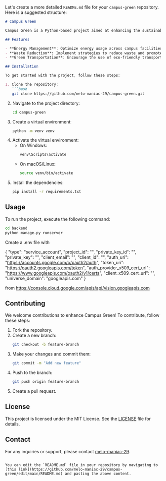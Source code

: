 Let's create a more detailed `README.md` file for your `campus-green` repository. Here is a suggested structure:

```markdown
# Campus Green

Campus Green is a Python-based project aimed at enhancing the sustainability and environmental friendliness of campuses. 

## Features

- **Energy Management**: Optimize energy usage across campus facilities.
- **Waste Reduction**: Implement strategies to reduce waste and promote recycling.
- **Green Transportation**: Encourage the use of eco-friendly transportation methods.

## Installation

To get started with the project, follow these steps:

1. Clone the repository:
   ```bash
   git clone https://github.com/melo-maniac-29/campus-green.git
   ```
2. Navigate to the project directory:
   ```bash
   cd campus-green
   ```
3. Create a virtual environment:
   ```bash
   python -m venv venv
   ```
4. Activate the virtual environment:
   - On Windows:
     ```bash
     venv\Scripts\activate
     ```
   - On macOS/Linux:
     ```bash
     source venv/bin/activate
     ```
5. Install the dependencies:
   ```bash
   pip install -r requirements.txt
   ```

## Usage

To run the project, execute the following command:
```bash
cd backend
python manage.py runserver
```

Create a .env file with 

{
  "type": "service_account",
  "project_id": "",
  "private_key_id": "",
  "private_key": "",
  "client_email": "",
  "client_id": "",
  "auth_uri": "https://accounts.google.com/o/oauth2/auth",
  "token_uri": "https://oauth2.googleapis.com/token",
  "auth_provider_x509_cert_url": "https://www.googleapis.com/oauth2/v1/certs",
  "client_x509_cert_url": "",
  "universe_domain": "googleapis.com"
}

from 
  https://console.cloud.google.com/apis/api/vision.googleapis.com

  
## Contributing

We welcome contributions to enhance Campus Green! To contribute, follow these steps:

1. Fork the repository.
2. Create a new branch:
   ```bash
   git checkout -b feature-branch
   ```
3. Make your changes and commit them:
   ```bash
   git commit -m "Add new feature"
   ```
4. Push to the branch:
   ```bash
   git push origin feature-branch
   ```
5. Create a pull request.

## License

This project is licensed under the MIT License. See the [LICENSE](LICENSE) file for details.

## Contact

For any inquiries or support, please contact [melo-maniac-29](https://github.com/melo-maniac-29).
```

You can edit the `README.md` file in your repository by navigating to [this link](https://github.com/melo-maniac-29/campus-green/edit/main/README.md) and pasting the above content.

